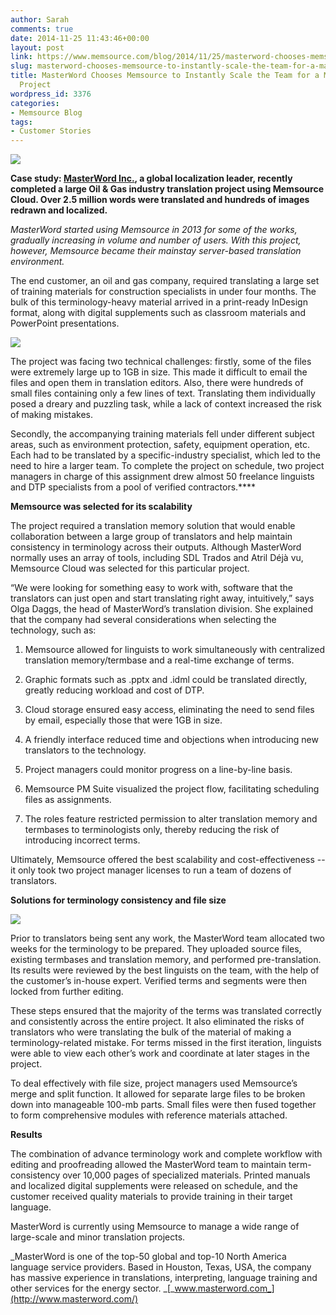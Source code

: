 ```yaml
---
author: Sarah
comments: true
date: 2014-11-25 11:43:46+00:00
layout: post
link: https://www.memsource.com/blog/2014/11/25/masterword-chooses-memsource-to-instantly-scale-the-team-for-a-major-gas-translation-project/
slug: masterword-chooses-memsource-to-instantly-scale-the-team-for-a-major-gas-translation-project
title: MasterWord Chooses Memsource to Instantly Scale the Team for a Major Gas Translation
  Project
wordpress_id: 3376
categories:
- Memsource Blog
tags:
- Customer Stories
---
```


[![](/wp-content/uploads/2014/11/masterword-services-squarelogo.png)](/wp-content/uploads/2014/11/masterword-services-squarelogo.png)

**Case study: [MasterWord Inc.](http://www.masterword.com/), a global localization leader, recently completed a large Oil & Gas industry translation project using Memsource Cloud. Over 2.5 million words were translated and hundreds of images redrawn and localized.**<!-- more -->

_MasterWord started using Memsource in 2013 for some of the works, gradually increasing in volume and number of users. With this project, however, Memsource became their mainstay server-based translation environment._

The end customer, an oil and gas company, required translating a large set of training materials for construction specialists in under four months. The bulk of this terminology-heavy material arrived in a print-ready InDesign format, along with digital supplements such as classroom materials and PowerPoint presentations.

[![](/wp-content/uploads/2014/11/Olga-Daggs_Lead-Project-Manager-240x300.jpg)](/wp-content/uploads/2014/11/Olga-Daggs_Lead-Project-Manager.jpg)

The project was facing two technical challenges: firstly, some of the files were extremely large up to 1GB in size. This made it difficult to email the files and open them in translation editors. Also, there were hundreds of small files containing only a few lines of text. Translating them individually posed a dreary and puzzling task, while a lack of context increased the risk of making mistakes.

Secondly, the accompanying training materials fell under different subject areas, such as environment protection, safety, equipment operation, etc. Each had to be translated by a specific-industry specialist, which led to the need to hire a larger team. To complete the project on schedule, two project managers in charge of this assignment drew almost 50 freelance linguists and DTP specialists from a pool of verified contractors.****

**Memsource was selected for its scalability**

The project required a translation memory solution that would enable collaboration between a large group of translators and help maintain consistency in terminology across their outputs. Although MasterWord normally uses an array of tools, including SDL Trados and Atril Déjà vu, Memsource Cloud was selected for this particular project.

“We were looking for something easy to work with, software that the translators can just open and start translating right away, intuitively,” says Olga Daggs, the head of MasterWord’s translation division. She explained that the company had several considerations when selecting the technology, such as:



	
  1. Memsource allowed for linguists to work simultaneously with centralized translation memory/termbase and a real-time exchange of terms.

	
  2. Graphic formats such as .pptx and .idml could be translated directly, greatly reducing workload and cost of DTP.

	
  3. Cloud storage ensured easy access, eliminating the need to send files by email, especially those that were 1GB in size.

	
  4. A friendly interface reduced time and objections when introducing new translators to the technology.

	
  5. Project managers could monitor progress on a line-by-line basis.

	
  6. Memsource PM Suite visualized the project flow, facilitating scheduling files as assignments.

	
  7. The roles feature restricted permission to alter translation memory and termbases to terminologists only, thereby reducing the risk of introducing incorrect terms.


Ultimately, Memsource offered the best scalability and cost-effectiveness -- it only took two project manager licenses to run a team of dozens of translators.

**Solutions for terminology consistency and file size**

[![](/wp-content/uploads/2014/11/Mikhail-Dunavetsky_Lead-Editor-e1416915570511-300x297.jpg)](/wp-content/uploads/2014/11/Mikhail-Dunavetsky_Lead-Editor-e1416915570511.jpg)

Prior to translators being sent any work, the MasterWord team allocated two weeks for the terminology to be prepared. They uploaded source files, existing termbases and translation memory, and performed pre-translation. Its results were reviewed by the best linguists on the team, with the help of the customer’s in-house expert. Verified terms and segments were then locked from further editing.

These steps ensured that the majority of the terms was translated correctly and consistently across the entire project. It also eliminated the risks of translators who were translating the bulk of the material of making a terminology-related mistake. For terms missed in the first iteration, linguists were able to view each other’s work and coordinate at later stages in the project.

To deal effectively with file size, project managers used Memsource’s merge and split function. It allowed for separate large files to be broken down into manageable 100-mb parts. Small files were then fused together to form comprehensive modules with reference materials attached.

**Results**

The combination of advance terminology work and complete workflow with editing and proofreading allowed the MasterWord team to maintain term-consistency over 10,000 pages of specialized materials. Printed manuals and localized digital supplements were released on schedule, and the customer received quality materials to provide training in their target language.

MasterWord is currently using Memsource to manage a wide range of large-scale and minor translation projects.



_MasterWord is one of the top-50 global and top-10 North America language service providers. Based in Houston, Texas, USA, the company has massive experience in translations, interpreting, language training and other services for the energy sector. _[_www.masterword.com_](http://www.masterword.com/)
